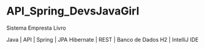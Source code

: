 # API_Spring_DevsJavaGirl

Sistema Empresta Livro

Java | API | Spring | JPA Hibernate | REST | Banco de Dados H2 | IntelliJ IDE 
